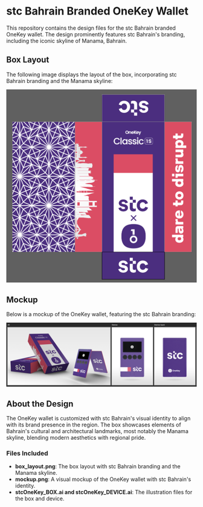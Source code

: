 # stc Bahrain Branded OneKey Wallet

This repository contains the design files for the stc Bahrain branded OneKey wallet. The design prominently features stc Bahrain's branding, including the iconic skyline of Manama, Bahrain.

## Box Layout

The following image displays the layout of the box, incorporating stc Bahrain branding and the Manama skyline:

![Box Layout](box_layout.png)

## Mockup

Below is a mockup of the OneKey wallet, featuring the stc Bahrain branding:

![Mockup](mockup.png)

## About the Design

The OneKey wallet is customized with stc Bahrain's visual identity to align with its brand presence in the region. The box showcases elements of Bahrain's cultural and architectural landmarks, most notably the Manama skyline, blending modern aesthetics with regional pride.

### Files Included

- **box_layout.png**: The box layout with stc Bahrain branding and the Manama skyline.
- **mockup.png**: A visual mockup of the OneKey wallet with stc Bahrain's identity.
- **stcOneKey_BOX.ai and stcOneKey_DEVICE.ai**: The illustration files for the box and device.
